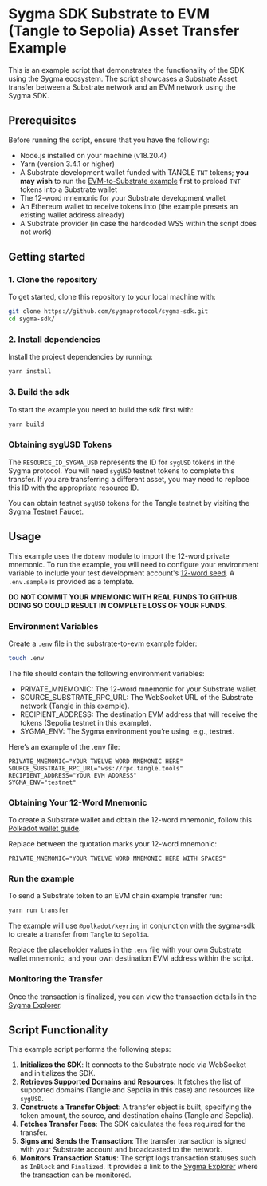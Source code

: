 # Sygma SDK Substrate to EVM (Tangle to Sepolia) Asset Transfer Example
This is an example script that demonstrates the functionality of the SDK using the Sygma ecosystem. The script showcases a Substrate Asset transfer between a Substrate network and an EVM network using the Sygma SDK.

## Prerequisites

Before running the script, ensure that you have the following:

- Node.js installed on your machine (v18.20.4)
- Yarn (version 3.4.1 or higher)
- A Substrate development wallet funded with TANGLE `TNT` tokens; **you may wish** to run the [EVM-to-Substrate example](https://github.com/sygmaprotocol/sygma-sdk/tree/main/examples/evm-to-substrate-fungible-transfer/) first to preload `TNT` tokens into a Substrate wallet
- The 12-word mnemonic for your Substrate development wallet
- An Ethereum wallet to receive tokens into (the example presets an existing wallet address already)
- A Substrate provider (in case the hardcoded WSS within the script does not work)

## Getting started

### 1. Clone the repository

To get started, clone this repository to your local machine with:

```bash
git clone https://github.com/sygmaprotocol/sygma-sdk.git
cd sygma-sdk/
```

### 2. Install dependencies

Install the project dependencies by running:

```bash
yarn install
```

### 3. Build the sdk

To start the example you need to build the sdk first with:

```bash
yarn build
```

### Obtaining sygUSD Tokens
The `RESOURCE_ID_SYGMA_USD` represents the ID for `sygUSD` tokens in the Sygma protocol. You will need `sygUSD` testnet tokens to complete this transfer. If you are transferring a different asset, you may need to replace this ID with the appropriate resource ID.

You can obtain testnet `sygUSD` tokens for the Tangle testnet by visiting the [Sygma Testnet Faucet](https://docs.buildwithsygma.com/resources/environments/testnet/obtain-testnet-tokens/?ref=blog.buildwithsygma.com).

## Usage

This example uses the `dotenv` module to import the 12-word private mnemonic. To run the example, you will need to configure your environment variable to include your test development account's [12-word seed](https://support.polkadot.network/support/solutions/articles/65000169731-polkadot-extension-how-can-i-view-my-mnemonic-phrase-). A `.env.sample` is provided as a template.

**DO NOT COMMIT YOUR MNEMONIC WITH REAL FUNDS TO GITHUB. DOING SO COULD RESULT IN COMPLETE LOSS OF YOUR FUNDS.**

### Environment Variables
Create a `.env` file in the substrate-to-evm example folder:

```bash
touch .env
```
The file should contain the following environment variables:

- PRIVATE_MNEMONIC: The 12-word mnemonic for your Substrate wallet.
- SOURCE_SUBSTRATE_RPC_URL: The WebSocket URL of the Substrate network (Tangle in this example).
- RECIPIENT_ADDRESS: The destination EVM address that will receive the tokens (Sepolia testnet in this example).
- SYGMA_ENV: The Sygma environment you’re using, e.g., testnet.

Here’s an example of the .env file:
```dotenv
PRIVATE_MNEMONIC="YOUR TWELVE WORD MNEMONIC HERE"
SOURCE_SUBSTRATE_RPC_URL="wss://rpc.tangle.tools"
RECIPIENT_ADDRESS="YOUR EVM ADDRESS"
SYGMA_ENV="testnet"
````

### Obtaining Your 12-Word Mnemonic

To create a Substrate wallet and obtain the 12-word mnemonic, follow this [Polkadot wallet guide](https://support.polkadot.network/support/solutions/articles/65000169731-polkadot-extension-how-can-i-view-my-mnemonic-phrase-).

Replace between the quotation marks your 12-word mnemonic:

`PRIVATE_MNEMONIC="YOUR TWELVE WORD MNEMONIC HERE WITH SPACES"`

### Run the example
To send a Substrate token to an EVM chain example transfer run:

```bash
yarn run transfer
```

The example will use `@polkadot/keyring` in conjunction with the sygma-sdk to
create a transfer from `Tangle` to `Sepolia`.

Replace the placeholder values in the `.env` file with your own Substrate wallet mnemonic, and your own destination EVM address within the script.

### Monitoring the Transfer

Once the transaction is finalized, you can view the transaction details in the [Sygma Explorer](https://scan.test.buildwithsygma.com).

## Script Functionality

This example script performs the following steps:

1. **Initializes the SDK**: It connects to the Substrate node via WebSocket and initializes the SDK.
2. **Retrieves Supported Domains and Resources**: It fetches the list of supported domains (Tangle and Sepolia in this case) and resources like `sygUSD`.
3. **Constructs a Transfer Object**: A transfer object is built, specifying the token amount, the source, and destination chains (Tangle and Sepolia).
4. **Fetches Transfer Fees**: The SDK calculates the fees required for the transfer.
5. **Signs and Sends the Transaction**: The transfer transaction is signed with your Substrate account and broadcasted to the network.
6. **Monitors Transaction Status**: The script logs transaction statuses such as `InBlock` and `Finalized`. It provides a link to the [Sygma Explorer](https://scan.test.buildwithsygma.com) where the transaction can be monitored.
